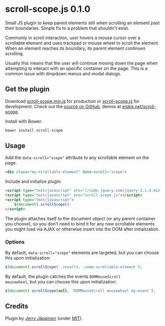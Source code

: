 
# scroll-scope.js 0.1.0

Small JS plugin to keep parent elements still when scrolling an element past their boundaries. Simple fix to a problem that shouldn't exist.

Commonly in scroll interaction, user hovers a mouse cursor over a scrollable element and uses trackpad or mouse wheel to scroll the element. When an element reaches its boundary, its parent element continues scrolling.

Usually this means that the user will continue moving down the page when attempting to interact with an specific container on the page. This is a common issue with dropdown menus and modal dialogs.



## Get the plugin

Download [scroll-scope.min.js](https://raw.githubusercontent.com/Eiskis/scroll-scope/master/scroll-scope.min.js) for production or [scroll-scope.js](https://raw.githubusercontent.com/Eiskis/scroll-scope/master/scroll-scope.js) for development. Check out the [source on GitHub](https://github.com/Eiskis/scroll-scope), demos at [eiskis.net/scroll-scope](http://eiskis.net/scroll-scope).

Install with Bower:

```sh
bower install scroll-scope
```



## Usage

Add the `data-scroll="scope"` attribute to any scrollable element on the page.

```html
<div class="my-scrollable-element" data-scroll="scope">
```

Include and initialize plugin:

```html
<script type="text/javascript" src="//code.jquery.com/jquery-2.1.4.min.js"></script>
<script type="text/javascript" src="scroll-scope.js"></script>
<script type="text/javascript">
	$(document).scrollScope();
</script>
```

The plugin attaches itself to the document object (or any parent container you choose), so you don't need to bind it for any new scrollable elements you might load via AJAX or otherwise insert into the DOM after initialization.



### Options

By default, `data-scroll="scope"` elements are targeted, but you can choose this upon initialization:

```js
$(document).scrollScope('.results, .some-scrollable-element');
```

By default, the plugin catches the events <code>DOMMouseScroll mousewheel</code>, but you can choose this upon initialization:

```js
$(document).scrollScope(null, 'DOMMouseScroll mousewheel my:event');
```



## Credits

Plugin by [Jerry Jäppinen](http://eiskis.net/) (under [MIT](https://github.com/Eiskis/scroll-scope/blob/master/LICENSE)).
